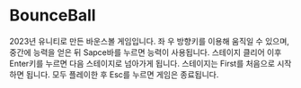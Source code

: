 # BounceBall
2023년 유니티로 만든 바운스볼 게임입니다.
좌 우 방향키를 이용해 움직일 수 있으며, 중간에 능력을 얻은 뒤 Sapce바를 누르면 능력이 사용됩니다. 
스테이지 클리어 이후 Enter키를 누르면 다음 스테이지로 넘아가게 됩니다.
스테이지는 First를 처음으로 시작하면 됩니다.
모두 플레이한 후 Esc를 누르면 게임은 종료됩니다.
